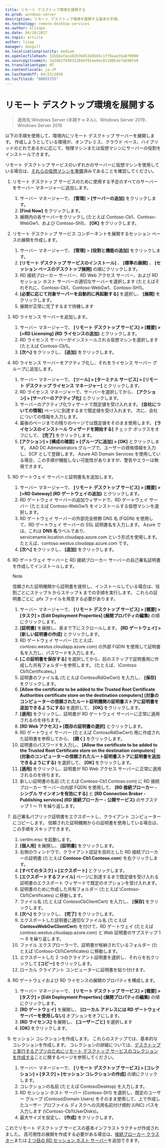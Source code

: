 ```yaml
---
title: リモート デスクトップ環境を展開する
ms.prod: windows-server
description: リモート デスクトップ環境を展開する基本の手順。
ms.technology: remote-desktop-services
ms.author: elizapo
ms.date: 04/10/2017
ms.topic: article
author: lizap
manager: dongill
ms.localizationpriority: medium
ms.openlocfilehash: 31bb6afaca92b36453d4565c1f79aae35a6f0900
ms.sourcegitcommit: 3a3d62f938322849f81ee9ec01186b3e7ab90fe0
ms.translationtype: HT
ms.contentlocale: ja-JP
ms.lasthandoff: 04/23/2020
ms.locfileid: "80855755"
---
```

# <a name="deploy-your-remote-desktop-environment"></a>リモート デスクトップ環境を展開する

>適用先:Windows Server (半期チャネル)、Windows Server 2019、Windows Server 2016

以下の手順を使用して、環境内にリモート デスクトップ サーバーを展開します。 作成しようとしている環境が、オンプレミス、クラウド ベース、ハイブリッドのどれであるかに応じて、物理マシンまたは仮想マシンにサーバーの役割をインストールできます。 

リモート デスクトップ サービスのいずれかのサーバーに仮想マシンを使用している場合は、[それらの仮想マシンを準備](rds-prepare-vms.md)済みであることを確認してください。
  
  
1.  リモート デスクトップ サービスのために使用する予定のすべてのサーバーをサーバー マネージャーに追加します。  
    1.  サーバー マネージャーで、 **[管理]**  >  **[サーバーの追加]** をクリックします。  
    2.  **[Find Now]** をクリックします。  
    3.  展開内の各サーバーをクリックし (たとえば Contoso-Cb1、Contoso-WebGw1、および Contoso-Sh1)、 **[OK]** をクリックします。  
2.  リモート デスクトップ サービス コンポーネントを展開するセッション ベースの展開を作成します。  
    1.  サーバー マネージャーで、 **[管理]**  >  **[役割と機能の追加]** をクリックします。  
    2.  **[リモート デスクトップ サービスのインストール]** 、 **[標準の展開]** 、 **[セッション ベースのデスクトップ展開]** の順にクリックします。  
    3.  RD 接続ブローカー サーバー、RD Web アクセス サーバー、および RD セッション ホスト サーバーの適切なサーバーを選択します (たとえばそれぞれに、Contoso-Cb1、Contoso-WebGw1、Contoso-SH1)。  
    4.  **[必要に応じて対象サーバーを自動的に再起動する]** を選択し、 **[展開]** をクリックします。  
    5.  展開が正常に完了するまで待機します  
3.  RD ライセンス サーバーを追加します。  
    1.  サーバー マネージャーで、 **[リモート デスクトップ サービス] > [概要] > [+RD Licensing] (RD ライセンスの追加)** とクリックします。  
    2.  RD ライセンス サーバーがインストールされる仮想マシンを選択します (たとえば Contoso-Cb1)。  
    3.  **[次へ]** をクリックし、 **[追加]** をクリックします。  
4.  RD ライセンス サーバーをアクティブ化し、それをライセンス サーバー グループに追加します。  
    1.  サーバー マネージャーで、 **[ツール] > [ターミナル サービス] > [リモート デスクトップ ライセンス マネージャー]** とクリックします。  
    2.  RD ライセンス マネージャーで、サーバーを選択してから、 **[アクション] > [サーバーのアクティブ化]** とクリックします。  
    3.  サーバーのアクティブ化ウィザードで既定値を受け入れます。 **[会社についての情報]** ページに到達するまで既定値を受け入れます。 次に、会社についての情報を入力します。  
    4.  最後のページまでの残りのページでは既定値をそのまま使用します。 **[ライセンスのインストール ウィザードを開始する]** チェック ボックスをオフにして、 **[完了]** をクリックします。  
    5.  **[アクション] > [構成の確認] > [グループに追加] > [OK]** とクリックします。 AAD DC Administrators グループで、ユーザーの資格情報を入力し、SCP として登録します。 Azure AD Domain Services を使用している場合、この手順が機能しない可能性がありますが、警告やエラーは無視できます。  
5.  RD ゲートウェイ サーバーと証明書名を追加します。  
    1.  サーバー マネージャーで、 **[リモート デスクトップ サービス] > [概要] > [+RD Gateway] (RD ゲートウェイの追加)** とクリックします。  
    2.  RD ゲートウェイ サーバーの追加ウィザードで、RD ゲートウェイ サーバー (たとえば Contoso-WebGw1) をインストールする仮想マシンを選択します。  
    3.  RD ゲートウェイ サーバーの外部完全修飾 DNS 名 (FQDN) を使用して、RD ゲートウェイ サーバーの SSL 証明書名を入力します。 Azure では、これは **DNS 名**ラベルであり、servicename.location.cloudapp.azure.com という形式を使用します。 たとえば、contoso.westus.cloudapp.azure.com です。  
    4.  **[次へ]** をクリックし、 **[追加]** をクリックします。
6.  RD ゲートウェイ サーバーと RD 接続ブローカー サーバーの自己署名証明書を作成してインストールします。

       > [!NOTE]
       > 信頼された証明機関から証明書を提供し、インストールしている場合は、役割ごとにステップ h からステップ k までの手順を実行します。 これらの証明書ごとに .pfx ファイルを用意する必要があります。
       
    1.  サーバー マネージャーで、 **[リモート デスクトップ サービス] > [概要] > [タスク] > [Edit Deployment Properties] (展開プロパティの編集)** の順にクリックします。  
    2.  **[証明書]** を展開し、表まで下にスクロールします。 **[RD ゲートウェイ] > [新しい証明書の作成]** とクリックします。  
    3.  RD ゲートウェイ サーバー (たとえば、contoso.westus.cloudapp.azure.com) の外部 FQDN を使用して証明書名を入力し、パスワードを入力します。  
    4.  **[この証明書を保存する]** を選択してから、前のステップで証明書用に作成した共有フォルダーを参照します。 (たとえば、\Contoso Cb1\Certificates。)  
    5.  証明書のファイル名 (たとえば ContosoRdGwCert) を入力し、 **[保存]** をクリックします。  
    6.  **[Allow the certificate to be added to the Trusted Root Certificate Authorities certificate store on the destination computers] (対象のコンピューターの信頼されたルート証明機関の証明書ストアに証明書を追加できるようにする)** を選択して、 **[OK]** をクリックします。  
    7.  **[適用]** をクリックし、証明書が RD ゲートウェイ サーバーに正常に適用されるのを待ちます。  
    8.  **[RD Web アクセス] > [既存の証明書の選択]** とクリックします。  
    9.  RD ゲートウェイ サーバー (たとえば ContosoRdGwCert) 用に作成された証明書を参照してから、 **[開く]** をクリックします。  
    10. 証明書のパスワードを入力し、 **[Allow the certificate to be added to the Trusted Root Certificate store on the destination computers] (対象のコンピューターの信頼されたルート証明書ストアに証明書を追加できるようにする)** を選択して、 **[OK]** をクリックします。  
    11. **[適用]** をクリックし、証明書が RD Web アクセス サーバーに正常に適用されるのを待ちます。  
    12. 新しい証明書の名前 (たとえば Contoso-Cb1.Contoso.com) に RD 接続ブローカー サーバーの内部 FQDN を使用して、 **[RD 接続ブローカー - シングル サインオンを有効にする]** と **[RD Connection Broker - Publishing services] (RD 接続ブローカー - 公開サービス)** のサブステップ 1 ～ 11 を繰り返します。  
7.  自己署名パブリック証明書をエクスポートし、クライアント コンピューターにコピーします。 信頼された証明機関からの証明書を使用している場合は、この手順をスキップできます。  
    1.  certlm.msc を起動します。  
    2.  **[個人用]** を展開し、 **[証明書]** をクリックします。  
    3.  右側のウィンドウで、クライアント認証を目的とした RD 接続ブローカーの証明書 (たとえば **Contoso-Cb1.Contoso.com**) を右クリックします。  
    4.  **[すべてのタスク] > [エクスポート]** とクリックします。  
    5.  **[エクスポートするファイル]** ページに到達するまで既定値を受け入れる証明書のエクスポート ウィザードで既定のオプションを受け入れます。  
    6.  証明書のために作成した共有フォルダー (たとえば \Contoso-Cb1\Certificates) に移動します。  
    7.  ファイル名 (たとえば ContosoCbClientCert) を入力し、 **[保存]** をクリックします。  
    8.  **[次へ]** をクリックし、 **[完了]** をクリックします。  
    9.  エクスポートした証明書に適切なファイル名 (たとえば **ContosoWebGwClientCert**) を付けて、RD ゲートウェイ (たとえば contoso.westus.cloudapp.azure.com) と Web 証明書のサブステップ 1 ～ 8 を繰り返します。  
    10. ファイル エクスプローラーで、証明書が格納されているフォルダー (たとえば \Contoso-Cb1\Certificates) に移動します。  
    11. エクスポートした 2 つのクライアント証明書を選択し、それらを右クリックして **[コピー]** をクリックします。  
    12. ローカル クライアント コンピューターに証明書を貼り付けます。  
8.  RD ゲートウェイおよび RD ライセンスの展開のプロパティを構成します。  
    1.  サーバー マネージャーで、 **[リモート デスクトップ サービス] > [概要] > [タスク] > [Edit Deployment Properties] (展開プロパティの編集)** の順にクリックします。  
    2.  **[RD ゲートウェイ]** を展開し、 **[ローカル アドレスには RD ゲートウェイ サーバーを使用しない]** オプションをオフにします。  
    3.  **[RD ライセンス]** を展開し、 **[ユーザーごと]** を選択します  
    4.  **[OK]** をクリックします。  
10. セッション コレクションを作成します。 これらのステップでは、基本的なコレクションを作成します。 コレクションの詳細については、[デスクトップと実行するアプリのためにリモート デスクトップ サービスのコレクションを作成する](rds-create-collection.md)ことに関するページを参照してください。
 
    1.  サーバー マネージャーで、 **[リモート デスクトップ サービス] > [コレクション] > [タスク] > [セッション コレクションの作成]** の順にクリックします。  
    2.  コレクションの名前 (たとえば ContosoDesktop) を入力します。  
    3.  RD セッション ホスト サーバー (Contoso-Sh1) を選択し、既定のユーザー グループ (Contoso\Domain Users) をそのまま使用して、上で作成したユーザー プロファイル ディスクへの汎用名前付け規則 (UNC) パスを入力します (\Contoso-Cb1\UserDisks)。  
    4.  最大サイズを設定し、 **[作成]** をクリックします。  
  

これでリモート デスクトップ サービスの基本インフラストラクチャが作成されました。 高可用性の展開を作成する必要がある場合は、[接続ブローカー クラスター](rds-connection-broker-cluster.md)または [2 つ目の RD セッション ホスト サーバー](rds-scale-rdsh-farm.md)を追加できます。

